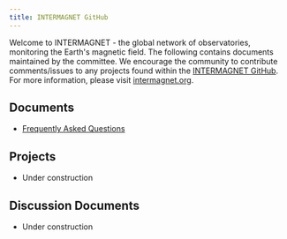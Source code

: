 ```yaml
---
title: INTERMAGNET GitHub
---
```

Welcome to INTERMAGNET - the global network of observatories, monitoring the Earth's magnetic field.  The following contains documents maintained by the committee.  We encourage the community to contribute comments/issues to any projects found within the [INTERMAGNET GitHub](https://github.com/INTERMAGNET).  For more information, please visit [intermagnet.org](http://www.intermagnet.org).

## Documents

- [Frequently Asked Questions](/faq/)

## Projects

- Under construction

## Discussion Documents

- Under construction